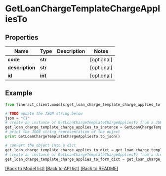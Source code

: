 # GetLoanChargeTemplateChargeAppliesTo


## Properties

Name | Type | Description | Notes
------------ | ------------- | ------------- | -------------
**code** | **str** |  | [optional] 
**description** | **str** |  | [optional] 
**id** | **int** |  | [optional] 

## Example

```python
from fineract_client.models.get_loan_charge_template_charge_applies_to import GetLoanChargeTemplateChargeAppliesTo

# TODO update the JSON string below
json = "{}"
# create an instance of GetLoanChargeTemplateChargeAppliesTo from a JSON string
get_loan_charge_template_charge_applies_to_instance = GetLoanChargeTemplateChargeAppliesTo.from_json(json)
# print the JSON string representation of the object
print GetLoanChargeTemplateChargeAppliesTo.to_json()

# convert the object into a dict
get_loan_charge_template_charge_applies_to_dict = get_loan_charge_template_charge_applies_to_instance.to_dict()
# create an instance of GetLoanChargeTemplateChargeAppliesTo from a dict
get_loan_charge_template_charge_applies_to_form_dict = get_loan_charge_template_charge_applies_to.from_dict(get_loan_charge_template_charge_applies_to_dict)
```
[[Back to Model list]](../README.md#documentation-for-models) [[Back to API list]](../README.md#documentation-for-api-endpoints) [[Back to README]](../README.md)



